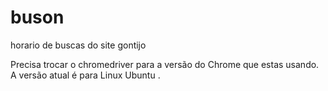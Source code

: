 # buson
horario de buscas do site gontijo

Precisa trocar o chromedriver para a versão do Chrome que estas usando. A versão atual é para Linux Ubuntu
.
